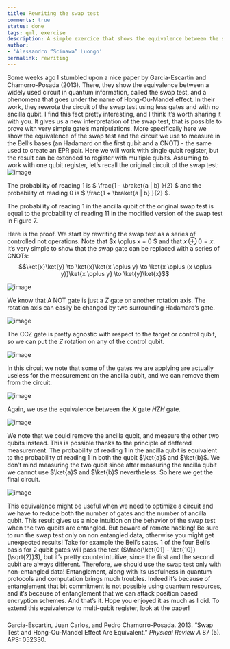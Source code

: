```yaml
---
title: Rewriting the swap test
comments: true 
status: done
tags: qml, exercise
description: A simple exercice that shows the equivalence between the swap test and a measurement in the Bell's basis.
author:
- 'Alessandro “Scinawa” Luongo'
permalink: rewriting
---
```



Some weeks ago I stumbled upon a nice paper by Garcia-Escartin and
Chamorro-Posada (2013). There, they show the equivalence between a
widely used circuit in quantum information, called the swap test, and a
phenomena that goes under the name of Hong-Ou-Mandel effect. In their
work, they rewrote the circuit of the swap test using less gates and
with no ancilla qubit. I find this fact pretty interesting, and I think
it’s worth sharing it with you. It gives us a new interpretation of the
swap test, that is possible to prove with very simple gate’s
manipulations. More specifically here we show the equivalence of the
swap test and the circuit we use to measure in the Bell’s bases (an
Hadamard on the first qubit and a CNOT) - the same used to create an EPR
pair. Here we will work with single qubit register, but the result can
be extended to register with multiple qubits. Assuming to work with one
qubit register, let’s recall the original circuit of the swap test:
![image](/assets/rewriting_swap_test/Fig1.PNG)

The probability of reading $1$ is $ \frac{1 - \braket{a \| b} }{2} $ and
the probability of reading $0$ is $ \frac{1 + \braket{a \| b} }{2} $.

The probability of reading $1$ in the ancilla qubit of the original swap
test is equal to the probability of reading $11$ in the modified version
of the swap test in Figure 7.

Here is the proof. We start by rewriting the swap test as a series of
controlled not operations. Note that $x \oplus x = 0 $ and that
$x \oplus 0 = x$. It’s very simple to show that the swap gate can be
replaced with a series of CNOTs:
$$\ket{x}\ket{y} \to \ket{x}\ket{x \oplus y} \to \ket{x \oplus (x \oplus y)}\ket{x \oplus y} \to \ket{y}\ket{x}$$

![image](/assets/rewriting_swap_test/Fig2.PNG)

We know that A NOT gate is just a $Z$ gate on another rotation axis. The
rotation axis can easily be changed by two surrounding Hadamard’s gate.

![image](/assets/rewriting_swap_test/Fig3.PNG)

The CCZ gate is pretty agnostic with respect to the target or control
qubit, so we can put the $Z$ rotation on any of the control qubit.

![image](/assets/rewriting_swap_test/Fig4.PNG)

In this circuit we note that some of the gates we are applying are
actually useless for the measurement on the ancilla qubit, and we can
remove them from the circuit.

![image](/assets/rewriting_swap_test/Fig5.PNG)

Again, we use the equivalence between the $X$ gate $HZH$ gate.

![image](/assets/rewriting_swap_test/Fig6.PNG)

We note that we could remove the ancilla qubit, and measure the other
two qubits instead. This is possible thanks to the principle of deffered
measurement. The probability of reading $1$ in the ancilla qubit is
equivalent to the probability of reading $1$ in both the qubit $\ket{a}$
and $\ket{b}$. We don’t mind measuring the two qubit since after
measuring the ancilla qubit we cannot use $\ket{a}$ and $\ket{b}$
nevertheless. So here we get the final circuit.

![image](/assets/rewriting_swap_test/Fig7.PNG)

This equivalence might be useful when we need to optimize a circuit and
we have to reduce both the number of gates and the number of ancilla
qubit. This result gives us a nice intuition on the behavior of the swap
test when the two qubits are entangled. But beware of remote hacking! Be
sure to run the swap test only on non entangled data, otherwise you
might get unexpected results! Take for example the Bell’s sates. $1$ of
the four Bell’s basis for 2 qubit gates will pass the test
($\frac{\ket{01} - \ket{10}}{\sqrt{2}}$), but it’s pretty
counterintuitive, since the first and the second qubit are always
different. Therefore, we should use the swap test only with
non-entangled data! Entanglement, along with its usefulness in quantum
protocols and computation brings much troubles. Indeed it’s because of
entanglement that bit commitment is not possible using quantum
resources, and it’s because of entanglement that we can attack position
based encryption schemes. And that’s it. Hope you enjoyed it as much as
I did. To extend this equivalence to multi-qubit register, look at the
paper!

###
<div id="ref-garcia2013swap">

Garcia-Escartin, Juan Carlos, and Pedro Chamorro-Posada. 2013. “Swap
Test and Hong-Ou-Mandel Effect Are Equivalent.” *Physical Review A* 87
(5). APS: 052330.

</div>

</div>

